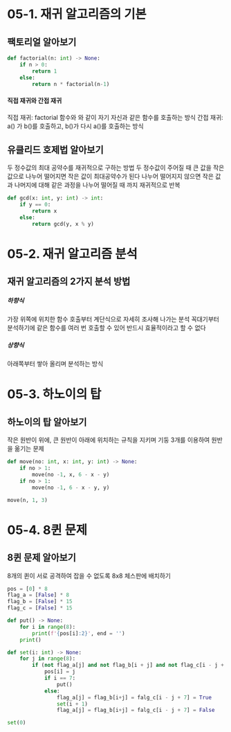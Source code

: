 # 05-1. 재귀 알고리즘의 기본 
## 팩토리얼 알아보기 

```python 
def factorial(n: int) -> None:
	if n > 0: 
		return 1
	else: 
		return n * factorial(n-1)
```

#### 직접 재귀와 간접 재귀 
직접 재귀: factorial 함수와 와 같이 자기 자신과 같은 함수를 호출하는 방식 
간접 재귀: a() 가 b()를 호출하고, b()가 다시 a()를 호출하는 방식 

## 유클리드 호제법 알아보기 
두 정수값의 최대 공약수를 재귀적으로 구하는 방법 
	두 정수값이 주어질 때 큰 값을 작은 값으로 나누어 떨어지면 작은 값이 최대공약수가 된다 
	나누어 떨어지지 않으면 작은 값과 나머지에 대해 같은 과정을 나누어 떨어질 때 까지 재귀적으로 반복

```python
def gcd(x: int, y: int) -> int:
	if y == 0: 
		return x
	else:
		return gcd(y, x % y)
```

# 05-2. 재귀 알고리즘 분석 
## 재귀 알고리즘의 2가지 분석 방법 

##### 하향식
가장 위쪽에 위치한 함수 호출부터 계단식으로 자세히 조사해 나가는 분석 
꼭대기부터 분석하기에 같은 함수를 여러 번 호출할 수 있어 반드시 효율적이라고 할 수 없다 
##### 상향식
아래쪽부터 쌓아 올리며 분석하는 방식 

# 05-3. 하노이의 탑 
## 하노이의 탑 알아보기 
작은 원반이 위에, 큰 원반이 아래에 위치하는 규칙을 지키며 기둥 3개를 이용하여 원반을 옮기는 문제

```python
def move(no: int, x: int, y: int) -> None:
	if no > 1:
		move(no -1, x, 6 - x - y)
	if no > 1:
		move(no -1, 6 - x - y, y)

move(n, 1, 3)
```

# 05-4. 8퀸 문제 
## 8퀸 문제 알아보기 
8개의 퀸이 서로 공격하여 잡을 수 없도록 8x8 체스판에 배치하기 

```python
pos = [0] * 8
flag_a = [False] * 8
flag_b = [False] * 15
flag_c = [False] * 15

def put() -> None:
	for i in range(8):
		print(f'{pos[i]:2}', end = '')
	print()

def set(i: int) -> None:
	for j in range(8):
		if (not flag_a[j] and not flag_b[i + j] and not flag_c[i - j + 7]):
			pos[i] = j
			if i == 7:
				put()
			else:
				flag_a[j] = flag_b[i+j] = falg_c[i - j + 7] = True
				set(i + 1)
				flag_a[j] = flag_b[i+j] = falg_c[i - j + 7] = False

set(0)			
```